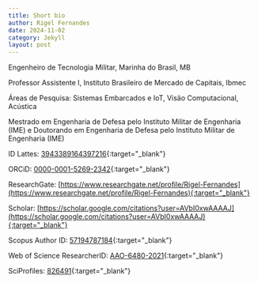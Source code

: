 ```yaml
---
title: Short bio
author: Rigel Fernandes
date: 2024-11-02
category: Jekyll
layout: post
---
```


Engenheiro de Tecnologia Militar, Marinha do Brasil, MB

Professor Assistente I, Instituto Brasileiro de Mercado de Capitais, Ibmec

Áreas de Pesquisa: Sistemas Embarcados e IoT, Visão Computacional, Acústica

Mestrado em Engenharia de Defesa pelo Instituto Militar de Engenharia (IME) e Doutorando em Engenharia de Defesa pelo Instituto Militar de Engenharia (IME)

ID Lattes: [3943389164397216](https://lattes.cnpq.br/3943389164397216){:target="_blank"}

<span class="fab fa-orcid"/> ORCiD: [0000-0001-5269-2342](https://orcid.org/0000-0001-5269-2342){:target="_blank"}

ResearchGate: [https://www.researchgate.net/profile/Rigel-Fernandes](https://www.researchgate.net/profile/Rigel-Fernandes){:target="_blank"}

Scholar: [https://scholar.google.com/citations?user=AVbI0xwAAAAJ](https://scholar.google.com/citations?user=AVbI0xwAAAAJ){:target="_blank"}

Scopus Author ID: [57194787184](https://www.scopus.com/authid/detail.uri?authorId=57194787184){:target="_blank"}

Web of Science ResearcherID: [AAO-6480-2021](https://www.webofscience.com/wos/author/record/AAO-6480-2021){:target="_blank"}

SciProfiles: [826491](https://sciprofiles.com/profile/826491){:target="_blank"}
